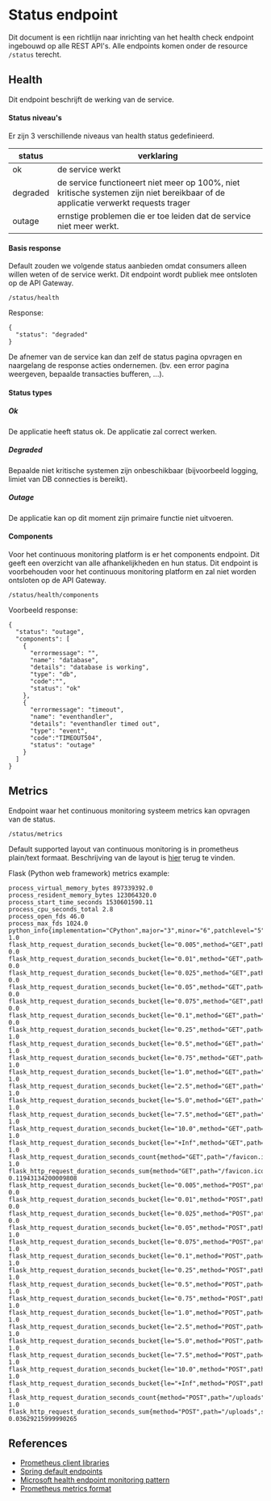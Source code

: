 # Status endpoint
Dit document is een richtlijn naar inrichting van het health check endpoint ingebouwd op alle REST API's.
Alle endpoints komen onder de resource `/status` terecht.

## Health
Dit endpoint beschrijft de werking van de service.

#### Status niveau's
Er zijn 3 verschillende niveaus van health status gedefinieerd.

status|verklaring
-------|-------
ok|de service werkt
degraded|de service functioneert niet meer op 100%, niet kritische systemen zijn niet bereikbaar of de applicatie verwerkt requests trager
outage|ernstige problemen die er toe leiden dat de service niet meer werkt.

#### Basis response
Default zouden we volgende status aanbieden omdat consumers alleen willen weten of de service werkt. Dit endpoint wordt publiek mee ontsloten op de API Gateway.
```
/status/health
```
Response:
```
{
  "status": "degraded"
}
```
De afnemer van de service kan dan zelf de status pagina opvragen en naargelang de response acties ondernemen. (bv. een error pagina weergeven, bepaalde transacties bufferen, ...).

#### Status types

##### Ok

De applicatie heeft status ok. De applicatie zal correct werken.

##### Degraded

Bepaalde niet kritische systemen zijn onbeschikbaar (bijvoorbeeld logging, limiet van DB connecties is bereikt).

##### Outage

De applicatie kan op dit moment  zijn primaire functie niet uitvoeren.

#### Components

Voor het continuous monitoring platform is er het components endpoint. Dit geeft een overzicht van alle afhankelijkheden en hun status.
Dit endpoint is voorbehouden voor het continuous monitoring platform en zal niet worden ontsloten op de API Gateway.

```
/status/health/components
```
Voorbeeld response:
```
{
  "status": "outage",
  "components": [
    {
      "errormessage": "",
      "name": "database",
      "details": "database is working",
      "type": "db",
      "code":"",
      "status": "ok"
    },
    {
      "errormessage": "timeout",
      "name": "eventhandler",
      "details": "eventhandler timed out",
      "type": "event",
      "code":"TIMEOUT504",
      "status": "outage"
    }
  ]
}
```

## Metrics
Endpoint waar het continuous monitoring systeem metrics kan opvragen van de status.
```
/status/metrics
```
Default supported layout van continuous monitoring is in prometheus plain/text formaat. Beschrijving van de layout is [hier](#prometheus-metrics-format) terug te vinden.

Flask (Python web framework) metrics example:
```
process_virtual_memory_bytes 897339392.0
process_resident_memory_bytes 123064320.0
process_start_time_seconds 1530601590.11
process_cpu_seconds_total 2.8
process_open_fds 46.0
process_max_fds 1024.0
python_info{implementation="CPython",major="3",minor="6",patchlevel="5",version="3.6.5"} 1.0
flask_http_request_duration_seconds_bucket{le="0.005",method="GET",path="/favicon.ico",status="404"} 0.0
flask_http_request_duration_seconds_bucket{le="0.01",method="GET",path="/favicon.ico",status="404"} 0.0
flask_http_request_duration_seconds_bucket{le="0.025",method="GET",path="/favicon.ico",status="404"} 0.0
flask_http_request_duration_seconds_bucket{le="0.05",method="GET",path="/favicon.ico",status="404"} 0.0
flask_http_request_duration_seconds_bucket{le="0.075",method="GET",path="/favicon.ico",status="404"} 0.0
flask_http_request_duration_seconds_bucket{le="0.1",method="GET",path="/favicon.ico",status="404"} 0.0
flask_http_request_duration_seconds_bucket{le="0.25",method="GET",path="/favicon.ico",status="404"} 1.0
flask_http_request_duration_seconds_bucket{le="0.5",method="GET",path="/favicon.ico",status="404"} 1.0
flask_http_request_duration_seconds_bucket{le="0.75",method="GET",path="/favicon.ico",status="404"} 1.0
flask_http_request_duration_seconds_bucket{le="1.0",method="GET",path="/favicon.ico",status="404"} 1.0
flask_http_request_duration_seconds_bucket{le="2.5",method="GET",path="/favicon.ico",status="404"} 1.0
flask_http_request_duration_seconds_bucket{le="5.0",method="GET",path="/favicon.ico",status="404"} 1.0
flask_http_request_duration_seconds_bucket{le="7.5",method="GET",path="/favicon.ico",status="404"} 1.0
flask_http_request_duration_seconds_bucket{le="10.0",method="GET",path="/favicon.ico",status="404"} 1.0
flask_http_request_duration_seconds_bucket{le="+Inf",method="GET",path="/favicon.ico",status="404"} 1.0
flask_http_request_duration_seconds_count{method="GET",path="/favicon.ico",status="404"} 1.0
flask_http_request_duration_seconds_sum{method="GET",path="/favicon.ico",status="404"} 0.11943134200009808
flask_http_request_duration_seconds_bucket{le="0.005",method="POST",path="/uploads",status="202"} 0.0
flask_http_request_duration_seconds_bucket{le="0.01",method="POST",path="/uploads",status="202"} 0.0
flask_http_request_duration_seconds_bucket{le="0.025",method="POST",path="/uploads",status="202"} 0.0
flask_http_request_duration_seconds_bucket{le="0.05",method="POST",path="/uploads",status="202"} 1.0
flask_http_request_duration_seconds_bucket{le="0.075",method="POST",path="/uploads",status="202"} 1.0
flask_http_request_duration_seconds_bucket{le="0.1",method="POST",path="/uploads",status="202"} 1.0
flask_http_request_duration_seconds_bucket{le="0.25",method="POST",path="/uploads",status="202"} 1.0
flask_http_request_duration_seconds_bucket{le="0.5",method="POST",path="/uploads",status="202"} 1.0
flask_http_request_duration_seconds_bucket{le="0.75",method="POST",path="/uploads",status="202"} 1.0
flask_http_request_duration_seconds_bucket{le="1.0",method="POST",path="/uploads",status="202"} 1.0
flask_http_request_duration_seconds_bucket{le="2.5",method="POST",path="/uploads",status="202"} 1.0
flask_http_request_duration_seconds_bucket{le="5.0",method="POST",path="/uploads",status="202"} 1.0
flask_http_request_duration_seconds_bucket{le="7.5",method="POST",path="/uploads",status="202"} 1.0
flask_http_request_duration_seconds_bucket{le="10.0",method="POST",path="/uploads",status="202"} 1.0
flask_http_request_duration_seconds_bucket{le="+Inf",method="POST",path="/uploads",status="202"} 1.0
flask_http_request_duration_seconds_count{method="POST",path="/uploads",status="202"} 1.0
flask_http_request_duration_seconds_sum{method="POST",path="/uploads",status="202"} 0.03629215999990265
```

## References
- [Prometheus client libraries](https://prometheus.io/docs/instrumenting/clientlibs/)
- [Spring default endpoints](https://docs.spring.io/spring-boot/docs/current/reference/html/production-ready-endpoints.html)
- [Microsoft health endpoint monitoring pattern](https://docs.microsoft.com/en-us/azure/architecture/patterns/health-endpoint-monitoring)
- <a name="prometheus-metrics-format"/>[Prometheus metrics format](https://github.com/prometheus/docs/blob/master/content/docs/instrumenting/exposition_formats.md)
